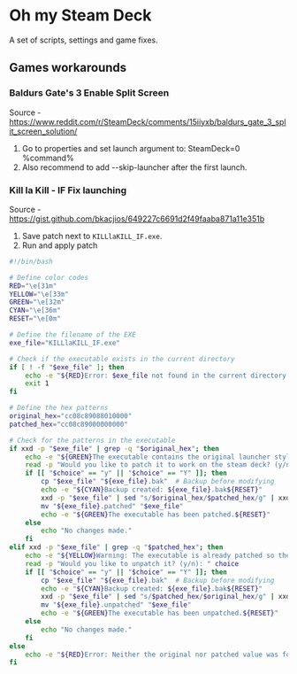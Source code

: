 # Oh my Steam Deck

A set of scripts, settings and game fixes.

## Games workarounds

### Baldurs Gate's 3 Enable Split Screen

Source - https://www.reddit.com/r/SteamDeck/comments/15iiyxb/baldurs_gate_3_split_screen_solution/

1. Go to properties and set launch argument to: SteamDeck=0 %command%
2. Also recommend to add --skip-launcher after the first launch.

### Kill la Kill - IF Fix launching

Source - https://gist.github.com/bkacjios/649227c6691d2f49faaba871a11e351b

1. Save patch next to `KILLlaKILL_IF.exe`.
2. Run and apply patch

```sh
#!/bin/bash

# Define color codes
RED="\e[31m"
YELLOW="\e[33m"
GREEN="\e[32m"
CYAN="\e[36m"
RESET="\e[0m"

# Define the filename of the EXE
exe_file="KILLlaKILL_IF.exe"

# Check if the executable exists in the current directory
if [ ! -f "$exe_file" ]; then
    echo -e "${RED}Error: $exe_file not found in the current directory!${RESET}"
    exit 1
fi

# Define the hex patterns
original_hex="cc08c89088010000"
patched_hex="cc08c89000000000"

# Check for the patterns in the executable
if xxd -p "$exe_file" | grep -q "$original_hex"; then
    echo -e "${GREEN}The executable contains the original launcher style.${RESET}"
    read -p "Would you like to patch it to work on the steam deck? (y/n): " choice
    if [[ "$choice" == "y" || "$choice" == "Y" ]]; then
        cp "$exe_file" "${exe_file}.bak"  # Backup before modifying
        echo -e "${CYAN}Backup created: ${exe_file}.bak${RESET}"
        xxd -p "$exe_file" | sed "s/$original_hex/$patched_hex/g" | xxd -r -p > "${exe_file}.patched"
        mv "${exe_file}.patched" "$exe_file"
        echo -e "${GREEN}The executable has been patched.${RESET}"
    else
        echo "No changes made."
    fi
elif xxd -p "$exe_file" | grep -q "$patched_hex"; then
    echo -e "${YELLOW}Warning: The executable is already patched so the launcher works on the steam deck.${RESET}"
    read -p "Would you like to unpatch it? (y/n): " choice
    if [[ "$choice" == "y" || "$choice" == "Y" ]]; then
        cp "$exe_file" "${exe_file}.bak"  # Backup before modifying
        echo -e "${CYAN}Backup created: ${exe_file}.bak${RESET}"
        xxd -p "$exe_file" | sed "s/$patched_hex/$original_hex/g" | xxd -r -p > "${exe_file}.unpatched"
        mv "${exe_file}.unpatched" "$exe_file"
        echo -e "${GREEN}The executable has been unpatched.${RESET}"
    else
        echo "No changes made."
    fi
else
    echo -e "${RED}Error: Neither the original nor patched value was found in the executable.${RESET}"
fi
```
